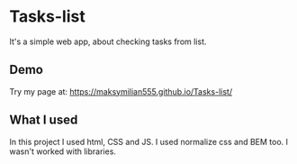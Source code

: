 # Tasks-list

It's a simple web app, about checking tasks from list.

## Demo

Try my page at: https://maksymilian555.github.io/Tasks-list/

## What I used
In this project I used html, CSS and JS.
I used normalize css and BEM too. 
I wasn't worked with libraries.
